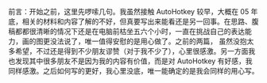 前言：开始之前，这里先啰嗦几句。我虽然接触 AutoHotkey 较早，大概在 05 年底，相关的材料和内容了解的不好，但真要写出来能看还是另一回事。在思路、腹稿都都很清晰的情况下还是在电脑前枯坐五六个小时，一直在挑战自己的表达能 力，画的图更没法说了，唯一值得安慰的是用心做了。之前的两篇， 虽然没抱太多希望，不过还是得到不少朋友谬赞（对于我不少了），心里很感激。另一方面我也发现其中很多朋友不是因为我的内容有价值，而是对 AutoHotkey 有好感，我同样感激。之后如何写的更好，我心里没底，唯一能确定的是我会同样的用心写。
